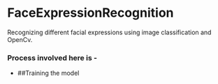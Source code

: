 # FaceExpressionRecognition
 Recognizing different facial expressions using image classification and OpenCv.
 
 ### Process involved here is -
 * ##Training the model
